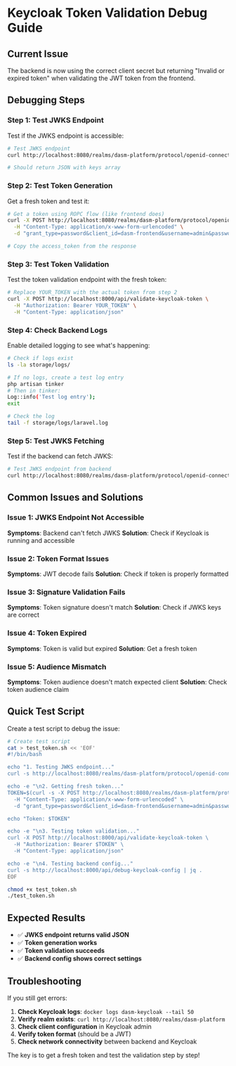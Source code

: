 # Keycloak Token Validation Debug Guide

## Current Issue
The backend is now using the correct client secret but returning "Invalid or expired token" when validating the JWT token from the frontend.

## Debugging Steps

### Step 1: Test JWKS Endpoint
Test if the JWKS endpoint is accessible:

```bash
# Test JWKS endpoint
curl http://localhost:8080/realms/dasm-platform/protocol/openid-connect/certs

# Should return JSON with keys array
```

### Step 2: Test Token Generation
Get a fresh token and test it:

```bash
# Get a token using ROPC flow (like frontend does)
curl -X POST http://localhost:8080/realms/dasm-platform/protocol/openid-connect/token \
  -H "Content-Type: application/x-www-form-urlencoded" \
  -d "grant_type=password&client_id=dasm-frontend&username=admin&password=admin123"

# Copy the access_token from the response
```

### Step 3: Test Token Validation
Test the token validation endpoint with the fresh token:

```bash
# Replace YOUR_TOKEN with the actual token from step 2
curl -X POST http://localhost:8000/api/validate-keycloak-token \
  -H "Authorization: Bearer YOUR_TOKEN" \
  -H "Content-Type: application/json"
```

### Step 4: Check Backend Logs
Enable detailed logging to see what's happening:

```bash
# Check if logs exist
ls -la storage/logs/

# If no logs, create a test log entry
php artisan tinker
# Then in tinker:
Log::info('Test log entry');
exit

# Check the log
tail -f storage/logs/laravel.log
```

### Step 5: Test JWKS Fetching
Test if the backend can fetch JWKS:

```bash
# Test JWKS endpoint from backend
curl http://localhost:8080/realms/dasm-platform/protocol/openid-connect/certs
```

## Common Issues and Solutions

### Issue 1: JWKS Endpoint Not Accessible
**Symptoms**: Backend can't fetch JWKS
**Solution**: Check if Keycloak is running and accessible

### Issue 2: Token Format Issues
**Symptoms**: JWT decode fails
**Solution**: Check if token is properly formatted

### Issue 3: Signature Validation Fails
**Symptoms**: Token signature doesn't match
**Solution**: Check if JWKS keys are correct

### Issue 4: Token Expired
**Symptoms**: Token is valid but expired
**Solution**: Get a fresh token

### Issue 5: Audience Mismatch
**Symptoms**: Token audience doesn't match expected client
**Solution**: Check token audience claim

## Quick Test Script
Create a test script to debug the issue:

```bash
# Create test script
cat > test_token.sh << 'EOF'
#!/bin/bash

echo "1. Testing JWKS endpoint..."
curl -s http://localhost:8080/realms/dasm-platform/protocol/openid-connect/certs | jq .

echo -e "\n2. Getting fresh token..."
TOKEN=$(curl -s -X POST http://localhost:8080/realms/dasm-platform/protocol/openid-connect/token \
  -H "Content-Type: application/x-www-form-urlencoded" \
  -d "grant_type=password&client_id=dasm-frontend&username=admin&password=admin123" | jq -r .access_token)

echo "Token: $TOKEN"

echo -e "\n3. Testing token validation..."
curl -X POST http://localhost:8000/api/validate-keycloak-token \
  -H "Authorization: Bearer $TOKEN" \
  -H "Content-Type: application/json"

echo -e "\n4. Testing backend config..."
curl -s http://localhost:8000/api/debug-keycloak-config | jq .
EOF

chmod +x test_token.sh
./test_token.sh
```

## Expected Results
- ✅ **JWKS endpoint returns valid JSON**
- ✅ **Token generation works**
- ✅ **Token validation succeeds**
- ✅ **Backend config shows correct settings**

## Troubleshooting
If you still get errors:
1. **Check Keycloak logs**: `docker logs dasm-keycloak --tail 50`
2. **Verify realm exists**: `curl http://localhost:8080/realms/dasm-platform`
3. **Check client configuration** in Keycloak admin
4. **Verify token format** (should be a JWT)
5. **Check network connectivity** between backend and Keycloak

The key is to get a fresh token and test the validation step by step!
